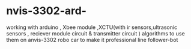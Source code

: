 # nvis-3302-ard-
working with arduino , Xbee module ,XCTU(with ir sensors,ultrasonic sensors , reciever module circuit &amp; transmitter circuit ) algorithms to use them on anvis-3302 robo car to make it professional line follower-bot

